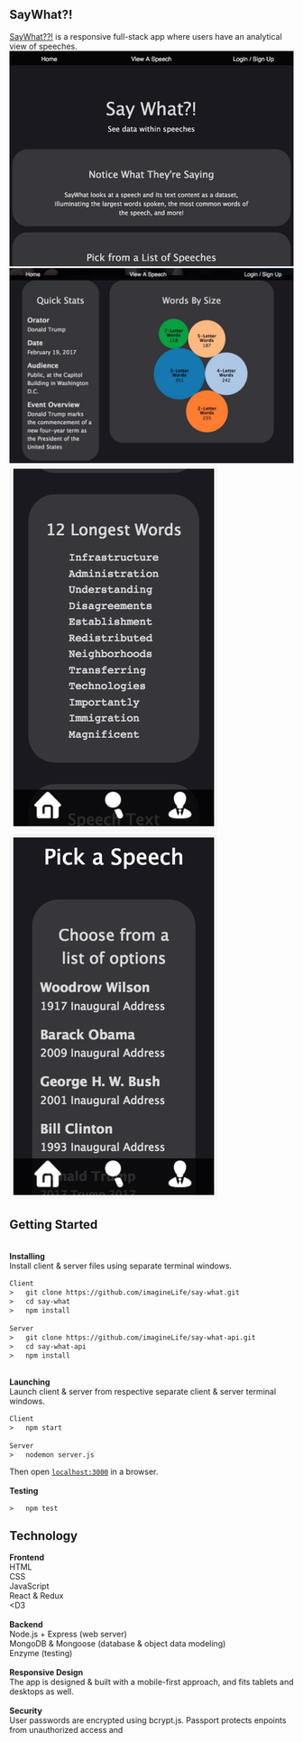 ## SayWhat?!
<a href="say-what.netlify.com">SayWhat??!</a> is a responsive full-stack app where users have an analytical view of speeches.
![Alt text](public/imgs/image1.jpg?raw=true "Starting Out")
![Alt text](public/imgs/image2.jpg?raw=true "Search Results Preview 1")
![Alt text](public/imgs/image3.jpg?raw=true "Search Results Preview 2")
![Alt text](public/imgs/image4.jpg?raw=true "Pick A Speech from a list")

## Getting Started
</br>**Installing**</br>
Install client & server files using separate terminal windows.
```
Client
>   git clone https://github.com/imagineLife/say-what.git
>   cd say-what
>   npm install

Server
>   git clone https://github.com/imagineLife/say-what-api.git
>   cd say-what-api
>   npm install
```
<br />**Launching**<br />
Launch client & server from respective separate client & server terminal windows.
```
Client
>   npm start

Server
>   nodemon server.js
```
Then open [`localhost:3000`](http://localhost:3000) in a browser.<br />
<br />**Testing**<br />
```
>   npm test
```


## Technology
**Frontend**<br />
HTML<br />
CSS<br />
JavaScript<br />
React & Redux<br />
<D3 <br/>
<br/>
**Backend**<br />
Node.js + Express (web server)<br />
MongoDB & Mongoose (database & object data modeling)<br />
Enzyme (testing)<br />
<br />
**Responsive Design**<br />
The app is designed & built with a mobile-first approach,
and fits tablets and desktops as well.<br />
<br />
**Security**<br />
User passwords are encrypted using bcrypt.js.
Passport protects enpoints from unauthorized access and  







